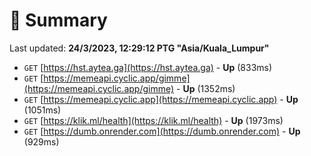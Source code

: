 # 📖 Summary
Last updated: **24/3/2023, 12:29:12 PTG "Asia/Kuala_Lumpur"**

- `GET` [https://hst.aytea.ga](https://hst.aytea.ga) - **Up** (833ms)
- `GET` [https://memeapi.cyclic.app/gimme](https://memeapi.cyclic.app/gimme) - **Up** (1352ms)
- `GET` [https://memeapi.cyclic.app](https://memeapi.cyclic.app) - **Up** (1051ms)
- `GET` [https://klik.ml/health](https://klik.ml/health) - **Up** (1973ms)
- `GET` [https://dumb.onrender.com](https://dumb.onrender.com) - **Up** (929ms)

